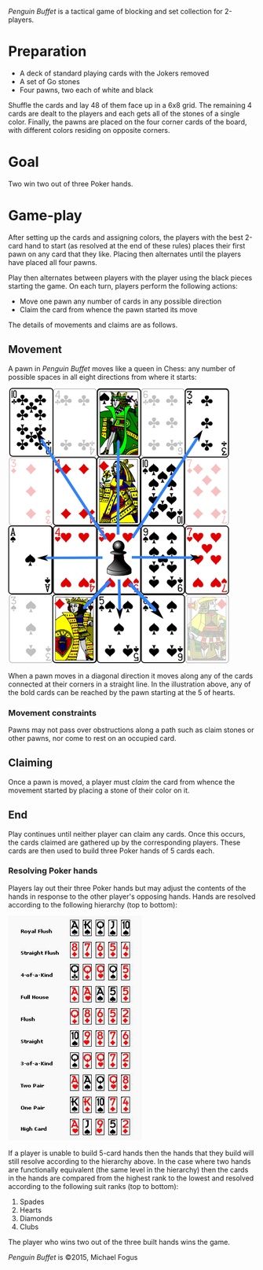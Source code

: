 *Penguin Buffet* is a tactical game of blocking and set collection for 2-players.

Preparation
===========

 * A deck of standard playing cards with the Jokers removed
 * A set of Go stones
 * Four pawns, two each of white and black

Shuffle the cards and lay 48 of them face up in a 6x8 grid.  The remaining 4 cards are dealt to the players and each gets all of the stones of a single color.  Finally, the pawns are placed on the four corner cards of the board, with different colors residing on opposite corners.

Goal
====

Two win two out of three Poker hands.

Game-play
========

After setting up the cards and assigning colors, the players with the best 2-card hand to start (as resolved at the end of these rules) places their first pawn on any card that they like.  Placing then alternates until the players have placed all four pawns.

Play then alternates between players with the player using the black pieces starting the game.  On each turn, players perform the following actions:

 * Move one pawn any number of cards in any possible direction
 * Claim the card from whence the pawn started its move

The details of movements and claims are as follows.

Movement
--------

A pawn in *Penguin Buffet* moves like a queen in Chess: any number of possible spaces in all eight directions from where it starts:

![movement](https://raw.githubusercontent.com/fogus/spiel/master/brettspiel/amazonian-buffet/graphics/movement.png)

When a pawn moves in a diagonal direction it moves along any of the cards connected at their corners in a straight line.  In the illustration above, any of the bold cards can be reached by the pawn starting at the 5 of hearts.

### Movement constraints

Pawns may not pass over obstructions along a path such as claim stones or other pawns, nor come to rest on an occupied card.

Claiming
--------

Once a pawn is moved, a player must *claim* the card from whence the movement started by placing a stone of their color on it.

End
----

Play continues until neither player can claim any cards.  Once this occurs, the cards claimed are gathered up by the corresponding players.  These cards are then used to build three Poker hands of 5 cards each.

### Resolving Poker hands

Players lay out their three Poker hands but may adjust the contents of the hands in response to the other player's opposing hands.  Hands are resolved according to the following hierarchy (top to bottom):

![claims-line](https://raw.githubusercontent.com/fogus/spiel/master/brettspiel/amazonian-buffet/graphics/hands-rank.png)

If a player is unable to build 5-card hands then the hands that they build will still resolve according to the hierarchy above.  In the case where two hands are functionally equivalent (the same level in the hierarchy) then the cards in the hands are compared from the highest rank to the lowest and resolved according to the following suit ranks (top to bottom):

 1. Spades
 2. Hearts
 3. Diamonds
 4. Clubs

The player who wins two out of the three built hands wins the game.

*Penguin Buffet* is &copy;2015, Michael Fogus

